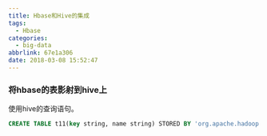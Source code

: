 ```yaml
---
title: Hbase和Hive的集成
tags:
  - Hbase
categories:
  - big-data
abbrlink: 67e1a306
date: 2018-03-08 15:52:47
---
```


### 将hbase的表影射到hive上

使用hive的查询语句。

```sql
CREATE TABLE t11(key string, name string) STORED BY 'org.apache.hadoop.hive.hbase.HBaseStorageHandler'  WITH SERDEPROPERTIES ("hbase.columns.mapping" = ":key,cf:name") TBLPROPERTIES("hbase.table.name" = "ns1:t11");	
```